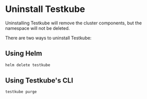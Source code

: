 # Uninstall Testkube

Uninstalling Testkube will remove the cluster components, but the namespace will not be deleted. 

There are two ways to uninstall Testkube: 

## Using Helm

```bash
helm delete testkube
```

## Using Testkube's CLI

```bash
testkube purge
```